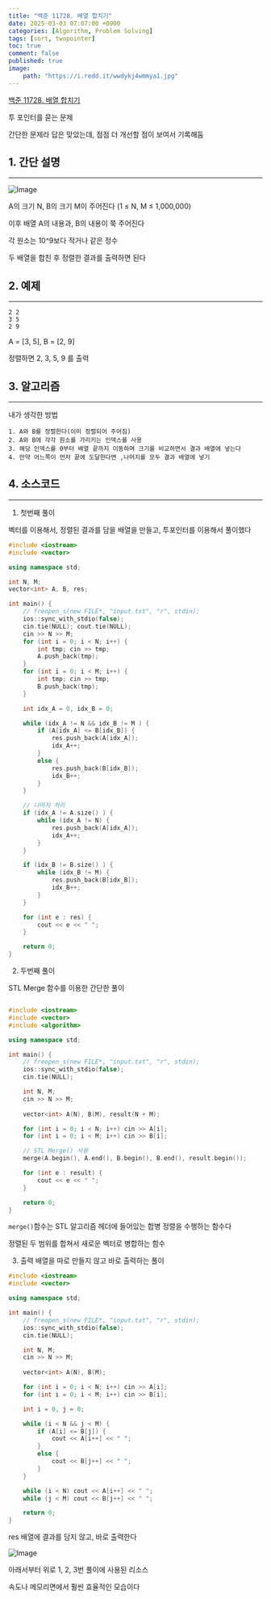 ```yaml
---
title: "백준 11728. 배열 합치기"
date: 2025-03-03 07:07:00 +0900
categories: [Algorithm, Problem Solving]  
tags: [sort, twopointer]    
toc: true
comment: false
published: true
image:
    path: "https://i.redd.it/wwdykj4wmmya1.jpg"
---
```


[백준 11728. 배열 합치기](https://www.acmicpc.net/problem/11728)

투 포인터를 묻는 문제

간단한 문제라 답은 맞았는데, 점점 더 개선할 점이 보여서 기록해둠 

## 1. 간단 설명
---

![Image](https://github.com/user-attachments/assets/f68ef966-761c-44e6-b0d3-81acc9d9f188)

A의 크기 N, B의 크기 M이 주어진다  (1 ≤ N, M ≤ 1,000,000)

이후 배열 A의 내용과, B의 내용이 쭉 주어진다 

각 원소는 10^9보다 작거나 같은 정수

두 배열을 합친 후 정렬한 결과를 출력하면 된다

## 2. 예제
---

```
2 2
3 5
2 9
```
A = [3, 5], B = [2, 9]

정렬하면 2, 3, 5, 9 를 출력

## 3. 알고리즘
---

내가 생각한 방법

```
1. A와 B를 정렬한다(이미 정렬되어 주어짐)
2. A와 B에 각각 원소를 가리키는 인덱스를 사용
3. 해당 인덱스를 0부터 배열 끝까지 이동하며 크기를 비교하면서 결과 배열에 넣는다
4. 만약 어느쪽이 먼저 끝에 도달한다면 ,나머지를 모두 결과 배열에 넣기
```

## 4. 소스코드
---

1. 첫번째 풀이

벡터를 이용해서, 정렬된 결과를 담을 배열을 만들고, 투포인터를 이용해서 풀이했다

```cpp
#include <iostream>
#include <vector>

using namespace std;

int N, M;
vector<int> A, B, res;

int main() {
	// freopen_s(new FILE*, "input.txt", "r", stdin);
    ios::sync_with_stdio(false);
	cin.tie(NULL); cout.tie(NULL);
	cin >> N >> M;
	for (int i = 0; i < N; i++) {
		int tmp; cin >> tmp;
		A.push_back(tmp);
	}
	for (int i = 0; i < M; i++) {
		int tmp; cin >> tmp;
		B.push_back(tmp);
	}

	int idx_A = 0, idx_B = 0;

	while (idx_A != N && idx_B != M ) {
		if (A[idx_A] <= B[idx_B]) {
			res.push_back(A[idx_A]);
			idx_A++;
		}
		else {
			res.push_back(B[idx_B]);
			idx_B++;
		}
	}

	// 나머지 처리
	if (idx_A != A.size() ) {
		while (idx_A != N) {
			res.push_back(A[idx_A]);
			idx_A++;
		}
	}

	if (idx_B != B.size() ) {
		while (idx_B != M) {
			res.push_back(B[idx_B]);
			idx_B++;
		}
	}

	for (int e : res) {
		cout << e << " ";
	}

	return 0;
}
```

2. 두번째 풀이

STL Merge 함수를 이용한 간단한 풀이

```cpp

#include <iostream>
#include <vector>
#include <algorithm>

using namespace std;

int main() {
	// freopen_s(new FILE*, "input.txt", "r", stdin);
	ios::sync_with_stdio(false);
	cin.tie(NULL); 

	int N, M;
	cin >> N >> M;
	
	vector<int> A(N), B(M), result(N + M);

	for (int i = 0; i < N; i++) cin >> A[i];
	for (int i = 0; i < M; i++) cin >> B[i];

	// STL Merge() 사용
	merge(A.begin(), A.end(), B.begin(), B.end(), result.begin());

	for (int e : result) {
		cout << e << " ";
	}

	return 0;
}
```

`merge()`함수는 STL 알고리즘 헤더에 들어있는 합병 정렬을 수행하는 함수다

정렬된 두 범위를 합쳐서 새로운 벡터로 병합하는 함수

3. 출력 배열을 따로 만들지 않고 바로 출력하는 풀이

```cpp
#include <iostream>
#include <vector>

using namespace std;

int main() {
	// freopen_s(new FILE*, "input.txt", "r", stdin);
	ios::sync_with_stdio(false);
	cin.tie(NULL); 

	int N, M;
	cin >> N >> M;
	
	vector<int> A(N), B(M);

	for (int i = 0; i < N; i++) cin >> A[i];
	for (int i = 0; i < M; i++) cin >> B[i];

	int i = 0, j = 0;

	while (i < N && j < M) {
		if (A[i] <= B[j]) {
			cout << A[i++] << " ";
		}
		else {
			cout << B[j++] << " ";
		}
	}

	while (i < N) cout << A[i++] << " ";
	while (j < M) cout << B[j++] << " ";

	return 0;
}
```

res 배열에 결과를 담지 않고, 바로 출력한다

![Image](https://github.com/user-attachments/assets/c48bc9c3-b5e2-4d2f-85ef-1acaf0ac6b91)

아래서부터 위로 1, 2, 3번 풀이에 사용된 리소스 

속도나 메모리면에서 훨씬 효율적인 모습이다